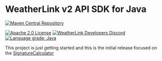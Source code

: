 # WeatherLink v2 API SDK for Java

[![Maven Central Repository](https://img.shields.io/maven-central/v/com.weatherlink/weatherlink-v2-api-sdk?color=blue&label=Maven%20Central&style=flat-square)](https://mvnrepository.com/artifact/com.weatherlink/weatherlink-v2-api-sdk)

[![Apache 2.0 License](https://img.shields.io/github/license/weatherlink/weatherlink-v2-api-sdk-java?color=blue&style=flat-square)](https://tldrlegal.com/license/apache-license-2.0-(apache-2.0))
[![WeatherLink Developers Discord](https://img.shields.io/discord/882722161641554021?color=blue&label=WeatherLink%20Developers&logo=discord&logoColor=white&style=flat-square)](https://discord.gg/WCEdd2S4Ve)
[![Language grade: Java](https://img.shields.io/lgtm/grade/java/github/weatherlink/weatherlink-v2-api-sdk-java?color=blue&logo=lgtm&logoColor=white&style=flat-square)](https://lgtm.com/projects/g/weatherlink/weatherlink-v2-api-sdk-java/context:java)

This project is just getting started and this is the initial release focused on the [SignatureCalculator](https://github.com/weatherlink/weatherlink-v2-api-sdk-java/blob/main/src/main/java/com/weatherlink/api/v2/signature/SignatureCalculator.java)
